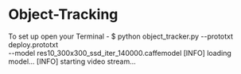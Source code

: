 # Object-Tracking

To set up open your Terminal -
$ python object_tracker.py --prototxt deploy.prototxt \
	--model res10_300x300_ssd_iter_140000.caffemodel
[INFO] loading model...
[INFO] starting video stream...

